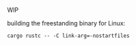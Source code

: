 WIP

building the freestanding binary for Linux:

```console
cargo rustc -- -C link-arg=-nostartfiles
```